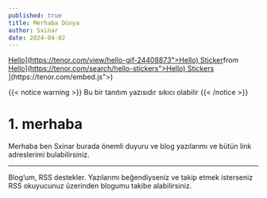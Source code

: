 ```yaml
---
published: true
title: Merhaba Dünya
author: Sxinar
date: 2024-04-02
---
```

<div class="tenor-gif-embed" data-postid="24408873" data-share-method="host" data-aspect-ratio="0.940625" data-width="100%"><a href="[https://tenor.com/view/hello-gif-24408873">Hello](https://tenor.com/view/hello-gif-24408873">Hello) Sticker</a>from <a href="[https://tenor.com/search/hello-stickers">Hello](https://tenor.com/search/hello-stickers">Hello) Stickers</a></div> <script type="text/javascript" async src="[https://tenor.com/embed.js"></script>](https://tenor.com/embed.js"></script>)

{{< notice warning >}} Bu bir tanıtım yazısıdır sıkıcı olabilir {{< /notice >}}

# 1\. merhaba

Merhaba ben Sxinar burada önemli duyuru ve blog yazılarımı ve bütün link adreslerimi bulabilirsiniz.

* * *

Blog’um, RSS destekler. Yazılarımı beğendiyseniz ve takip etmek isterseniz RSS okuyucunuz üzerinden blogumu takibe alabilirsiniz.